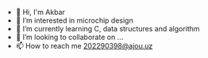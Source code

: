 - 👋 Hi, I'm Akbar
- 👀 I’m interested in microchip design 
- 🌱 I’m currently learning C, data structures and algorithm 
- 💞️ I’m looking to collaborate on ...
- 📫 How to reach me 202290398@ajou.uz

<!---
akbarajou/akbarajou is a ✨ special ✨ repository because its `README.md` (this file) appears on your GitHub profile.
You can click the Preview link to take a look at your changes.
--->
